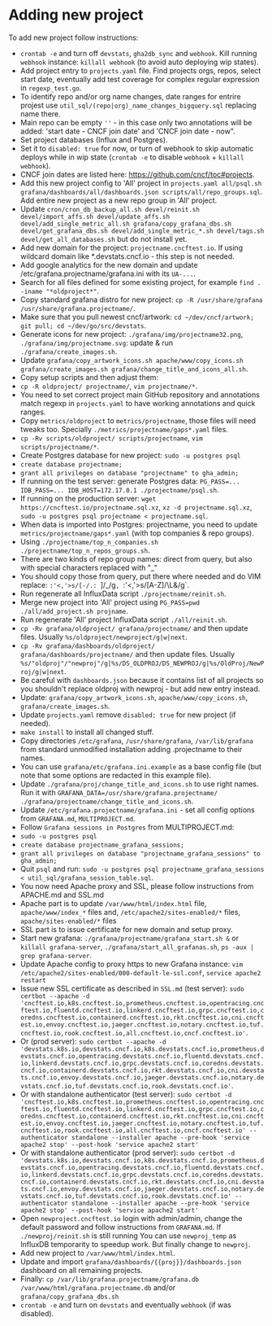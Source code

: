 # Adding new project
  
To add new project follow instructions:
- `crontab -e` and turn off `devstats`, `gha2db_sync` and `webhook`. Kill running `webhook` instance: `killall webhook` (to avoid auto deploying wip states).
- Add project entry to `projects.yaml` file. Find projects orgs, repos, select start date, eventually add test coverage for complex regular expression in `regexp_test.go`.
- To identify repo and/or org name changes, date ranges for entrire projest use `util_sql/(repo|org)_name_changes_bigquery.sql` replacing name there.
- Main repo can be empty `''` - in this case only two annotations will be added: 'start date - CNCF join date' and 'CNCF join date - now".
- Set project databases (Influx and Postgres).
- Set it to `disabled: true` for now, or turn of webhook to skip automatic deploys while in wip state (`crontab -e` to disable `webhook` + `killall webhook`).
- CNCF join dates are listed here: https://github.com/cncf/toc#projects.
- Add this new project config to 'All' project in `projects.yaml all/psql.sh grafana/dashboards/all/dashboards.json scripts/all/repo_groups.sql`. Add entire new project as a new repo group in 'All' project.
- Update `cron/cron_db_backup_all.sh devel/reinit.sh devel/import_affs.sh devel/update_affs.sh devel/add_single_metric_all.sh grafana/copy_grafana_dbs.sh devel/get_grafana_dbs.sh devel/add_single_metric_*.sh devel/tags.sh devel/get_all_databases.sh` but do not install yet.
- Add new domain for the project: `projectname.cncftest.io`. If using wildcard domain like *.devstats.cncf.io - this step is not needed.
- Add google analytics for the new domain and update /etc/grafana.projectname/grafana.ini with its `UA-...`.
- Search for all files defined for some existing project, for example `find . -iname "*oldproject*"`.
- Copy standard grafana distro for new project: `cp -R /usr/share/grafana /usr/share/grafana.projectname/`.
- Make sure that you pull newest cncf/artwork: `cd ~/dev/cncf/artwork; git pull; cd ~/dev/go/src/devstats`.
- Generate icons for new project: `./grafana/img/projectname32.png`, `./grafana/img/projectname.svg`: update & run `./grafana/create_images.sh`.
- Update `grafana/copy_artwork_icons.sh apache/www/copy_icons.sh grafana/create_images.sh grafana/change_title_and_icons_all.sh`.
- Copy setup scripts and then adjust them:
- `cp -R oldproject/ projectname/`, `vim projectname/*`.
- You need to set correct project main GitHub repository and annotations match regexp in `projects.yaml` to have working annotations and quick ranges.
- Copy `metrics/oldproject` to `metrics/projectname`, those files will need tweaks too. Specially `./metrics/projectname/gaps*.yaml` files.
- `cp -Rv scripts/oldproject/ scripts/projectname`, `vim scripts/projectname/*`.
- Create Postgres database for new project: `sudo -u postgres psql`
- `create database projectname;`
- `grant all privileges on database "projectname" to gha_admin;`
- If running on the test server: generate Postgres data: `PG_PASS=... IDB_PASS=... IDB_HOST=172.17.0.1 ./projectname/psql.sh`.
- If running on the production server: `wget https://cncftest.io/projectname.sql.xz`, `xz -d projectname.sql.xz`, `sudo -u postgres psql projectname < projectname.sql`.
- When data is imported into Postgres: projectname, you need to update `metrics/projectname/gaps*.yaml` (with top companies & repo groups).
- Using `./projectname/top_n_companies.sh ./projectname/top_n_repos_groups.sh`.
- There are two kinds of repo group names: direct from query, but also with special characters replaced with "_"
- You should copy those from query, put there where needed and do VIM replace: `:'<,'>s/[-/.: `]/_/g`, `:'<,'>s/[A-Z]/\L&/g`.
- Run regenerate all InfluxData script `./projectname/reinit.sh`.
- Merge new project into 'All' project using `PG_PASS=pwd ./all/add_project.sh projname`.
- Run regenerate 'All' project InfluxData script `./all/reinit.sh`.
- `cp -Rv grafana/oldproject/ grafana/projectname/` and then update files. Usually `%s/oldproject/newproject/g|w|next`.
- `cp -Rv grafana/dashboards/oldproject/ grafana/dashboards/projectname/` and then update files. Usually `%s/"oldproj"/"newproj"/g|%s/DS_OLDPROJ/DS_NEWPROJ/g|%s/OldProj/NewProj/g|w|next`.
- Be careful with `dashboards.json` because it contains list of all projects so you shouldn't replace oldproj with newproj - but add new entry instead.
- Update: `grafana/copy_artwork_icons.sh`, `apache/www/copy_icons.sh`, `grafana/create_images.sh`.
- Update `projects.yaml` remove `disabled: true` for new project (if needed).
- `make install` to install all changed stuff.
- Copy directories `/etc/grafana`, `/usr/share/grafana`, `/var/lib/grafana` from standard unmodified installation adding .projectname to their names.
- You can use `grafana/etc/grafana.ini.example` as a base config file (but note that some options are redacted in this example file).
- Update `./grafana/proj/change_title_and_icons.sh` to use right names. Run it with `GRAFANA_DATA=/usr/share/grafana.projectname/ ./grafana/projectname/change_title_and_icons.sh`.
- Update `/etc/grafana.projectname/grafana.ini` - set all config options from `GRAFANA.md`, `MULTIPROJECT.md`.
- Follow `Grafana sessions in Postgres` from MULTIPROJECT.md:
- `sudo -u postgres psql`
- `create database projectname_grafana_sessions;`
- `grant all privileges on database "projectname_grafana_sessions" to gha_admin;`
- Quit `psql` and run: `sudo -u postgres psql projectname_grafana_sessions < util_sql/grafana_session_table.sql`.
- You now need Apache proxy and SSL, please follow instructions from APACHE.md and SSL.md
- Apache part is to update `/var/www/html/index.html` file, `apache/www/index_*` files and, `/etc/apache2/sites-enabled/*` files, `apache/sites-enabled/*` files
- SSL part is to issue certificate for new domain and setup proxy.
- Start new grafana: `./grafana/projectname/grafana_start.sh &` or `killall grafana-server`, `./grafana/start_all_grafanas.sh`, `ps -aux | grep grafana-server`.
- Update Apache config to proxy https to new Grafana instance: `vim /etc/apache2/sites-enabled/000-default-le-ssl.conf`, `service apache2 restart`
- Issue new SSL certificate as described in `SSL.md` (test server): `sudo certbot --apache -d 'cncftest.io,k8s.cncftest.io,prometheus.cncftest.io,opentracing.cncftest.io,fluentd.cncftest.io,linkerd.cncftest.io,grpc.cncftest.io,coredns.cncftest.io,containerd.cncftest.io,rkt.cncftest.io,cni.cncftest.io,envoy.cncftest.io,jaeger.cncftest.io,notary.cncftest.io,tuf.cncftest.io,rook.cncftest.io,all.cncftest.io,cncf.cncftest.io'`.
- Or (prod server): `sudo certbot --apache -d 'devstats.k8s.io,devstats.cncf.io,k8s.devstats.cncf.io,prometheus.devstats.cncf.io,opentracing.devstats.cncf.io,fluentd.devstats.cncf.io,linkerd.devstats.cncf.io,grpc.devstats.cncf.io,coredns.devstats.cncf.io,containerd.devstats.cncf.io,rkt.devstats.cncf.io,cni.devstats.cncf.io,envoy.devstats.cncf.io,jaeger.devstats.cncf.io,notary.devstats.cncf.io,tuf.devstats.cncf.io,rook.devstats.cncf.io'`.
- Or with standalone authenticator (test server): `sudo certbot -d 'cncftest.io,k8s.cncftest.io,prometheus.cncftest.io,opentracing.cncftest.io,fluentd.cncftest.io,linkerd.cncftest.io,grpc.cncftest.io,coredns.cncftest.io,containerd.cncftest.io,rkt.cncftest.io,cni.cncftest.io,envoy.cncftest.io,jaeger.cncftest.io,notary.cncftest.io,tuf.cncftest.io,rook.cncftest.io,all.cncftest.io,cncf.cncftest.io' --authenticator standalone --installer apache --pre-hook 'service apache2 stop' --post-hook 'service apache2 start'`
- Or with standalone authenticator (prod server): `sudo certbot -d 'devstats.k8s.io,devstats.cncf.io,k8s.devstats.cncf.io,prometheus.devstats.cncf.io,opentracing.devstats.cncf.io,fluentd.devstats.cncf.io,linkerd.devstats.cncf.io,grpc.devstats.cncf.io,coredns.devstats.cncf.io,containerd.devstats.cncf.io,rkt.devstats.cncf.io,cni.devstats.cncf.io,envoy.devstats.cncf.io,jaeger.devstats.cncf.io,notary.devstats.cncf.io,tuf.devstats.cncf.io,rook.devstats.cncf.io' --authenticator standalone --installer apache --pre-hook 'service apache2 stop' --post-hook 'service apache2 start'`
- Open `newproject.cncftest.io` login with admin/admin, change the default password and follow instructions from `GRAFANA.md`. If `./newproj/reinit.sh` is still running You can use `newproj_temp` as InfluxDB temporarity to speedup work. But finally change to `newproj`.
- Add new project to `/var/www/html/index.html`.
- Update and import `grafana/dashboards/{{proj}}/dashboards.json` dashboard on all remaining projects.
- Finally: `cp /var/lib/grafana.projectname/grafana.db /var/www/html/grafana.projectname.db` and/or `grafana/copy_grafana_dbs.sh`
- `crontab -e` and turn on `devstats` and eventually `webhook` (if was disabled).
